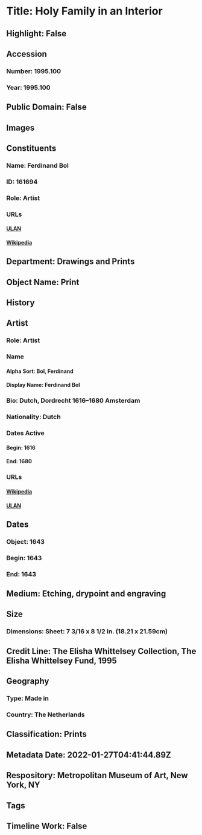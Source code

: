 # Title: Holy Family in an Interior
## Highlight: False
## Accession
### Number: 1995.100
### Year: 1995.100
## Public Domain: False
## Images
## Constituents
### Name: Ferdinand Bol
### ID: 161694
### Role: Artist
### URLs
#### [ULAN](http://vocab.getty.edu/page/ulan/500013764)
#### [Wikipedia](https://www.wikidata.org/wiki/Q374039)
## Department: Drawings and Prints
## Object Name: Print
## History
## Artist
### Role: Artist
### Name
#### Alpha Sort: Bol, Ferdinand
#### Display Name: Ferdinand Bol
### Bio: Dutch, Dordrecht 1616–1680 Amsterdam
### Nationality: Dutch
### Dates Active
#### Begin: 1616
#### End: 1680
### URLs
#### [Wikipedia](https://www.wikidata.org/wiki/Q374039)
#### [ULAN](http://vocab.getty.edu/page/ulan/500013764)
## Dates
### Object: 1643
### Begin: 1643
### End: 1643
## Medium: Etching, drypoint and engraving
## Size
### Dimensions: Sheet: 7 3/16 x 8 1/2 in. (18.21 x 21.59cm)
## Credit Line: The Elisha Whittelsey Collection, The Elisha Whittelsey Fund, 1995
## Geography
### Type: Made in
### Country: The Netherlands
## Classification: Prints
## Metadata Date: 2022-01-27T04:41:44.89Z
## Respository: Metropolitan Museum of Art, New York, NY
## Tags
## Timeline Work: False